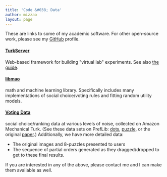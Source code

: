 ```yaml
---
title: 'Code &#038; Data'
author: mizzao
layout: page
---
```


These are links to some of my academic software. For other open-source 
work, please see my [GitHub] profile.

[github]: https://github.com/mizzao

#### <a href="https://github.com/HarvardEconCS/turkserver-meteor" target="_blank">TurkServer</a>

Web-based framework for building "virtual lab" experiments. See also [the 
guide](http://turkserver.readthedocs.io/).

#### <a href="https://github.com/mizzao/libmao/" target="_blank">libmao</a>

math and machine learning library. Specifically includes many implementations of social choice/voting rules and fitting random utility models.

#### [Voting Data](https://dl.dropboxusercontent.com/u/13229094/papers/voting-results.tar.gz)

social choice/ranking data at various levels of noise, collected on Amazon Mechanical Turk. (See these data sets on PrefLib: [dots](http://www.preflib.org/data/election/dots/), 
[puzzle](http://www.preflib.org/data/election/puzzle/), or the original 
[paper](research).) 
Additionally, we have more detailed data:

  * <span style="line-height: 14px;">The original images and 8-puzzles presented to users</span>
  * The sequence of partial orders generated as they dragged/dropped to get to these final results.

If you are interested in any of the above, please contact me and I can make them available as well.
